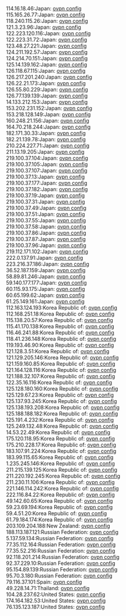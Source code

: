 114.16.18.46:Japan: [ovpn config](vpn/114_16_18_46.ovpn)  
115.165.26.77:Japan: [ovpn config](vpn/115_165_26_77.ovpn)  
118.240.115.26:Japan: [ovpn config](vpn/118_240_115_26.ovpn)  
121.3.23.96:Japan: [ovpn config](vpn/121_3_23_96.ovpn)  
122.223.120.116:Japan: [ovpn config](vpn/122_223_120_116.ovpn)  
122.223.31.72:Japan: [ovpn config](vpn/122_223_31_72.ovpn)  
123.48.27.221:Japan: [ovpn config](vpn/123_48_27_221.ovpn)  
124.211.192.57:Japan: [ovpn config](vpn/124_211_192_57.ovpn)  
124.214.70.151:Japan: [ovpn config](vpn/124_214_70_151.ovpn)  
125.14.139.162:Japan: [ovpn config](vpn/125_14_139_162.ovpn)  
126.118.67.115:Japan: [ovpn config](vpn/126_118_67_115.ovpn)  
126.217.201.240:Japan: [ovpn config](vpn/126_217_201_240.ovpn)  
126.22.21.173:Japan: [ovpn config](vpn/126_22_21_173.ovpn)  
126.55.80.229:Japan: [ovpn config](vpn/126_55_80_229.ovpn)  
126.77.139.139:Japan: [ovpn config](vpn/126_77_139_139.ovpn)  
14.133.212.153:Japan: [ovpn config](vpn/14_133_212_153.ovpn)  
153.202.231.152:Japan: [ovpn config](vpn/153_202_231_152.ovpn)  
153.218.128.149:Japan: [ovpn config](vpn/153_218_128_149.ovpn)  
160.248.21.156:Japan: [ovpn config](vpn/160_248_21_156.ovpn)  
164.70.218.244:Japan: [ovpn config](vpn/164_70_218_244.ovpn)  
182.171.30.33:Japan: [ovpn config](vpn/182_171_30_33.ovpn)  
182.21.139.78:Japan: [ovpn config](vpn/182_21_139_78.ovpn)  
210.224.227.71:Japan: [ovpn config](vpn/210_224_227_71.ovpn)  
211.13.19.205:Japan: [ovpn config](vpn/211_13_19_205.ovpn)  
219.100.37.104:Japan: [ovpn config](vpn/219_100_37_104.ovpn)  
219.100.37.105:Japan: [ovpn config](vpn/219_100_37_105.ovpn)  
219.100.37.107:Japan: [ovpn config](vpn/219_100_37_107.ovpn)  
219.100.37.13:Japan: [ovpn config](vpn/219_100_37_13.ovpn)  
219.100.37.177:Japan: [ovpn config](vpn/219_100_37_177.ovpn)  
219.100.37.182:Japan: [ovpn config](vpn/219_100_37_182.ovpn)  
219.100.37.19:Japan: [ovpn config](vpn/219_100_37_19.ovpn)  
219.100.37.31:Japan: [ovpn config](vpn/219_100_37_31.ovpn)  
219.100.37.49:Japan: [ovpn config](vpn/219_100_37_49.ovpn)  
219.100.37.51:Japan: [ovpn config](vpn/219_100_37_51.ovpn)  
219.100.37.55:Japan: [ovpn config](vpn/219_100_37_55.ovpn)  
219.100.37.58:Japan: [ovpn config](vpn/219_100_37_58.ovpn)  
219.100.37.86:Japan: [ovpn config](vpn/219_100_37_86.ovpn)  
219.100.37.87:Japan: [ovpn config](vpn/219_100_37_87.ovpn)  
219.100.37.96:Japan: [ovpn config](vpn/219_100_37_96.ovpn)  
219.112.171.102:Japan: [ovpn config](vpn/219_112_171_102.ovpn)  
222.0.137.91:Japan: [ovpn config](vpn/222_0_137_91.ovpn)  
223.216.37.186:Japan: [ovpn config](vpn/223_216_37_186.ovpn)  
36.52.187.159:Japan: [ovpn config](vpn/36_52_187_159.ovpn)  
58.89.81.246:Japan: [ovpn config](vpn/58_89_81_246.ovpn)  
59.140.177.177:Japan: [ovpn config](vpn/59_140_177_177.ovpn)  
60.115.93.175:Japan: [ovpn config](vpn/60_115_93_175.ovpn)  
60.65.199.62:Japan: [ovpn config](vpn/60_65_199_62.ovpn)  
61.25.149.161:Japan: [ovpn config](vpn/61_25_149_161.ovpn)  
112.163.124.193:Korea Republic of: [ovpn config](vpn/112_163_124_193.ovpn)  
112.168.251.18:Korea Republic of: [ovpn config](vpn/112_168_251_18.ovpn)  
115.138.20.57:Korea Republic of: [ovpn config](vpn/115_138_20_57.ovpn)  
115.41.170.138:Korea Republic of: [ovpn config](vpn/115_41_170_138.ovpn)  
116.46.241.88:Korea Republic of: [ovpn config](vpn/116_46_241_88.ovpn)  
118.41.236.148:Korea Republic of: [ovpn config](vpn/118_41_236_148.ovpn)  
119.193.46.90:Korea Republic of: [ovpn config](vpn/119_193_46_90.ovpn)  
121.128.3.51:Korea Republic of: [ovpn config](vpn/121_128_3_51.ovpn)  
121.129.205.146:Korea Republic of: [ovpn config](vpn/121_129_205_146.ovpn)  
121.159.160.85:Korea Republic of: [ovpn config](vpn/121_159_160_85.ovpn)  
121.164.128.116:Korea Republic of: [ovpn config](vpn/121_164_128_116.ovpn)  
121.188.32.107:Korea Republic of: [ovpn config](vpn/121_188_32_107.ovpn)  
122.35.16.116:Korea Republic of: [ovpn config](vpn/122_35_16_116.ovpn)  
125.128.180.160:Korea Republic of: [ovpn config](vpn/125_128_180_160.ovpn)  
125.129.67.23:Korea Republic of: [ovpn config](vpn/125_129_67_23.ovpn)  
125.137.93.245:Korea Republic of: [ovpn config](vpn/125_137_93_245.ovpn)  
125.138.193.208:Korea Republic of: [ovpn config](vpn/125_138_193_208.ovpn)  
125.188.188.182:Korea Republic of: [ovpn config](vpn/125_188_188_182.ovpn)  
125.191.4.232:Korea Republic of: [ovpn config](vpn/125_191_4_232.ovpn)  
125.249.132.48:Korea Republic of: [ovpn config](vpn/125_249_132_48.ovpn)  
14.53.22.49:Korea Republic of: [ovpn config](vpn/14_53_22_49.ovpn)  
175.120.118.95:Korea Republic of: [ovpn config](vpn/175_120_118_95.ovpn)  
175.210.228.17:Korea Republic of: [ovpn config](vpn/175_210_228_17.ovpn)  
183.107.91.224:Korea Republic of: [ovpn config](vpn/183_107_91_224.ovpn)  
183.99.115.65:Korea Republic of: [ovpn config](vpn/183_99_115_65.ovpn)  
1.235.245.146:Korea Republic of: [ovpn config](vpn/1_235_245_146.ovpn)  
211.215.139.125:Korea Republic of: [ovpn config](vpn/211_215_139_125.ovpn)  
211.220.192.245:Korea Republic of: [ovpn config](vpn/211_220_192_245.ovpn)  
211.230.11.106:Korea Republic of: [ovpn config](vpn/211_230_11_106.ovpn)  
221.146.114.242:Korea Republic of: [ovpn config](vpn/221_146_114_242.ovpn)  
222.116.84.22:Korea Republic of: [ovpn config](vpn/222_116_84_22.ovpn)  
49.142.60.65:Korea Republic of: [ovpn config](vpn/49_142_60_65.ovpn)  
59.23.69.194:Korea Republic of: [ovpn config](vpn/59_23_69_194.ovpn)  
59.4.51.20:Korea Republic of: [ovpn config](vpn/59_4_51_20.ovpn)  
61.79.184.174:Korea Republic of: [ovpn config](vpn/61_79_184_174.ovpn)  
203.109.204.188:New Zealand: [ovpn config](vpn/203_109_204_188.ovpn)  
188.113.187.121:Russian Federation: [ovpn config](vpn/188_113_187_121.ovpn)  
5.137.59.134:Russian Federation: [ovpn config](vpn/5_137_59_134.ovpn)  
77.35.112.164:Russian Federation: [ovpn config](vpn/77_35_112_164.ovpn)  
77.35.52.216:Russian Federation: [ovpn config](vpn/77_35_52_216.ovpn)  
92.118.201.214:Russian Federation: [ovpn config](vpn/92_118_201_214.ovpn)  
92.37.229.10:Russian Federation: [ovpn config](vpn/92_37_229_10.ovpn)  
95.154.89.139:Russian Federation: [ovpn config](vpn/95_154_89_139.ovpn)  
95.70.3.180:Russian Federation: [ovpn config](vpn/95_70_3_180.ovpn)  
79.116.37.101:Spain: [ovpn config](vpn/79_116_37_101.ovpn)  
49.228.14.71:Thailand: [ovpn config](vpn/49_228_14_71.ovpn)  
104.28.237.62:United States: [ovpn config](vpn/104_28_237_62.ovpn)  
174.164.182.53:United States: [ovpn config](vpn/174_164_182_53.ovpn)  
76.135.123.187:United States: [ovpn config](vpn/76_135_123_187.ovpn)  
